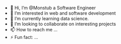 - 👋 Hi, I’m @Monstub a Software Engineer
- 👀 I’m interested in web and software development
- 🌱 I’m currently learning data science.
- 💞️ I’m looking to collaborate on interesting projects
- 📫 How to reach me ...
- ⚡ Fun fact: ...

<!---
Monstub/Monstub is a ✨ special ✨ repository because its `README.md` (this file) appears on your GitHub profile.
You can click the Preview link to take a look at your changes.
--->
